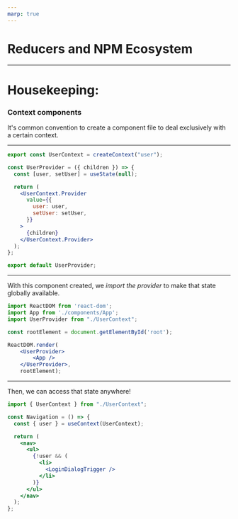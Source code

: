 ```yaml
---
marp: true
---
```


# Reducers and NPM Ecosystem

---

# Housekeeping:

### Context components

It's common convention to create a component file to deal exclusively with a certain context.

---

```jsx
export const UserContext = createContext("user");

const UserProvider = ({ children }) => {
  const [user, setUser] = useState(null);

  return (
    <UserContext.Provider
      value={{
        user: user,
        setUser: setUser,
      }}
    >
      {children}
    </UserContext.Provider>
  );
};

export default UserProvider;
```

---

With this component created, we _import the provider_ to make that state globally available.

```jsx
import ReactDOM from 'react-dom';
import App from './components/App';
import UserProvider from "./UserContext";

const rootElement = document.getElementById('root');

ReactDOM.render(
    <UserProvider>
        <App />
    </UserProvider>,
    rootElement);
```

---

Then, we can access that state anywhere!

```jsx
import { UserContext } from "./UserContext";

const Navigation = () => {
  const { user } = useContext(UserContext);

  return (
    <nav>
      <ul>
        {!user && (
          <li>
            <LoginDialogTrigger />
          </li>
        )}
      </ul>
    </nav>
  );
};
```
